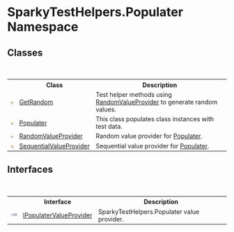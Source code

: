 # SparkyTestHelpers.Populater Namespace

## Classes
&nbsp;<table><tr><th></th><th>Class</th><th>Description</th></tr><tr><td>![Public class](media/pubclass.gif "Public class")</td><td><a href="T_SparkyTestHelpers_Populater_GetRandom.md">GetRandom</a></td><td>
Test helper methods using <a href="T_SparkyTestHelpers_Populater_RandomValueProvider.md">RandomValueProvider</a> to generate random values.</td></tr><tr><td>![Public class](media/pubclass.gif "Public class")</td><td><a href="T_SparkyTestHelpers_Populater_Populater.md">Populater</a></td><td>
This class populates class instances with test data.</td></tr><tr><td>![Public class](media/pubclass.gif "Public class")</td><td><a href="T_SparkyTestHelpers_Populater_RandomValueProvider.md">RandomValueProvider</a></td><td>
Random value provider for <a href="T_SparkyTestHelpers_Populater_Populater.md">Populater</a>.</td></tr><tr><td>![Public class](media/pubclass.gif "Public class")</td><td><a href="T_SparkyTestHelpers_Populater_SequentialValueProvider.md">SequentialValueProvider</a></td><td>
Sequential value provider for <a href="T_SparkyTestHelpers_Populater_Populater.md">Populater</a>.</td></tr></table>

## Interfaces
&nbsp;<table><tr><th></th><th>Interface</th><th>Description</th></tr><tr><td>![Public interface](media/pubinterface.gif "Public interface")</td><td><a href="T_SparkyTestHelpers_Populater_IPopulaterValueProvider.md">IPopulaterValueProvider</a></td><td>SparkyTestHelpers.Populater value provider.</td></tr></table>&nbsp;
